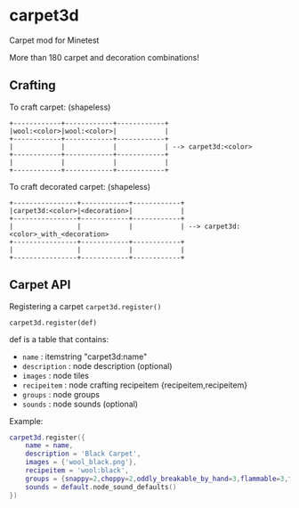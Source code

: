 carpet3d
========

Carpet mod for Minetest

More than 180 carpet and decoration combinations!

Crafting
--------
To craft carpet: (shapeless)
```
+------------+------------+------------+
|wool:<color>|wool:<color>|            |
+------------+------------+------------+
|            |            |            | --> carpet3d:<color>
+------------+------------+------------+
|            |            |            |
+------------+------------+------------+
```

To craft decorated carpet: (shapeless)
```
+----------------+------------+------------+
|carpet3d:<color>|<decoration>|            |
+----------------+------------+------------+
|                |            |            | --> carpet3d:<color>_with_<decoration>
+----------------+------------+------------+
|                |            |            |
+----------------+------------+------------+
```

Carpet API
----------
Registering a carpet ```carpet3d.register()```
```
carpet3d.register(def)
```
def is a table that contains:
- ```name```		: itemstring "carpet3d:name"
- ```description```	: node description (optional)
- ```images```		: node tiles
- ```recipeitem```	: node crafting recipeitem {recipeitem,recipeitem}
- ```groups```		: node groups
- ```sounds```		: node sounds (optional)

Example:
```lua
carpet3d.register({
	name = name,
	description = 'Black Carpet',
	images = {'wool_black.png'},
	recipeitem = 'wool:black',
	groups = {snappy=2,choppy=2,oddly_breakable_by_hand=3,flammable=3,falling_node=1,carpet=1},
	sounds = default.node_sound_defaults()
})
```